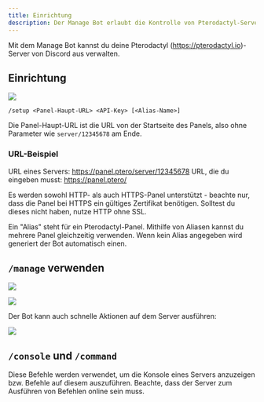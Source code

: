 ```yaml
---
title: Einrichtung
description: Der Manage Bot erlaubt die Kontrolle von Pterodactyl-Servern von Discord aus. Diese Seite erklärt, wie du den Bot einrichten und verwenden kannst.
---
```


Mit dem Manage Bot kannst du deine Pterodactyl (https://pterodactyl.io)-Server von Discord aus verwalten.

## Einrichtung

![](https://cdn.discordapp.com/attachments/856211013162893352/1103019459305799821/image.png)

`/setup <Panel-Haupt-URL> <API-Key> [<Alias-Name>]`

Die Panel-Haupt-URL ist die URL von der Startseite des Panels, also ohne Parameter wie `server/12345678` am Ende.

### URL-Beispiel

URL eines Servers: https://panel.ptero/server/12345678
URL, die du eingeben musst: https://panel.ptero/

Es werden sowohl HTTP- als auch HTTPS-Panel unterstützt - beachte nur, dass die Panel bei HTTPS ein gültiges Zertifikat benötigen. Solltest du dieses nicht haben, nutze HTTP ohne SSL.

Ein "Alias" steht für ein Pterodactyl-Panel. Mithilfe von Aliasen kannst du mehrere Panel gleichzeitig verwenden.
Wenn kein Alias angegeben wird generiert der Bot automatisch einen.

## `/manage` verwenden

![](https://cdn.discordapp.com/attachments/856211013162893352/1026119789900464189/2022-10-02_15_10_48.png)

![](https://cdn.discordapp.com/attachments/856211013162893352/1026119790215053433/2022-10-02_15_11_09.png)


Der Bot kann auch schnelle Aktionen auf dem Server ausführen:

![](https://cdn.discordapp.com/attachments/856211013162893352/1026119790563176488/2022-10-02_15_11_53.png)

## `/console` und `/command`

Diese Befehle werden verwendet, um die Konsole eines Servers anzuzeigen bzw. Befehle auf diesem auszuführen. Beachte, dass der Server zum Ausführen von Befehlen online sein muss.
